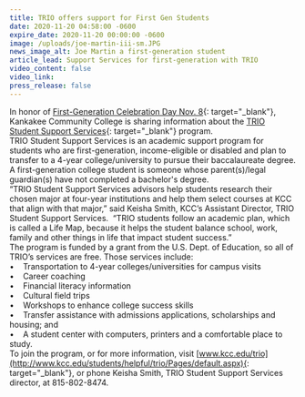 ```yaml
---
title: TRIO offers support for First Gen Students
date: 2020-11-20 04:58:00 -0600
expire_date: 2020-11-20 00:00:00 -0600
image: /uploads/joe-martin-iii-sm.JPG
news_image_alt: Joe Martin a first-generation student
article_lead: Support Services for first-generation with TRIO
video_content: false
video_link:
press_release: false
---
```


In honor of [First-Generation Celebration Day Nov. 8](https://firstgen.naspa.org/engagement/first-generation-college-celebration/first-generation-college-celebration){: target="_blank"}, Kankakee Community College is sharing information about the [TRIO Student Support Services](http://www.kcc.edu/students/helpful/trio/Pages/default.aspx){: target="_blank"} program.<br>TRIO Student Support Services is an academic support program for students who are first-generation, income-eligible or disabled and plan to transfer to a 4-year college/university to pursue their baccalaureate degree.<br>A first-generation college student is someone whose parent(s)/legal guardian(s) have not completed a bachelor's degree.&nbsp;<br>“TRIO Student Support Services advisors help students research their chosen major at four-year institutions and help them select courses at KCC that align with that major,” said Keisha Smith, KCC’s Assistant Director, TRIO Student Support Services. &nbsp;“TRIO students follow an academic plan, which is called a Life Map, because it helps the student balance school, work, family and other things in life that impact student success.”&nbsp;<br>The program is funded by a grant from the U.S. Dept. of Education, so all of TRIO’s services are free. Those services include:<br>• &nbsp; &nbsp;Transportation to 4-year colleges/universities for campus visits<br>• &nbsp; &nbsp;Career coaching<br>• &nbsp; &nbsp;Financial literacy information<br>• &nbsp; &nbsp;Cultural field trips<br>• &nbsp; &nbsp;Workshops to enhance college success skills<br>• &nbsp; &nbsp;Transfer assistance with admissions applications, scholarships and housing; and<br>• &nbsp; &nbsp;A student center with computers, printers and a comfortable place to study.<br>To join the program, or for more information, visit [www.kcc.edu/trio](http://www.kcc.edu/students/helpful/trio/Pages/default.aspx){: target="_blank"}, or phone Keisha Smith, TRIO Student Support Services director, at 815-802-8474.<br>&nbsp;